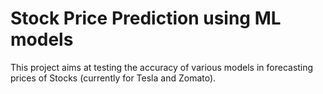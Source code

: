 # Stock Price Prediction using ML models
This project aims at testing the accuracy of various models in forecasting prices of  Stocks (currently for Tesla and Zomato).
